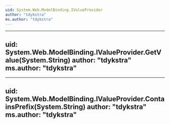 ```yaml
---
uid: System.Web.ModelBinding.IValueProvider
author: "tdykstra"
ms.author: "tdykstra"
---
```


---
uid: System.Web.ModelBinding.IValueProvider.GetValue(System.String)
author: "tdykstra"
ms.author: "tdykstra"
---

---
uid: System.Web.ModelBinding.IValueProvider.ContainsPrefix(System.String)
author: "tdykstra"
ms.author: "tdykstra"
---
